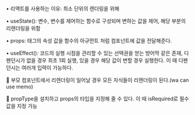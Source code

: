 • 리액트를 사용하는 이유: 최소 단위의 렌더링을 위해

• useState(): 변수, 변수를 제어하는 함수로 구성되며 변하는 값을 제어, 해당 부분의 리렌더링을 위함

• props: 태그의 속성 값을 함수의 아규먼트 처럼 컴포넌트에 값을 전달해준다.

• useEffect(): 코드의 실행 시점을 관리할 수 있는 선택권을 얻는 방어막 같은 존재, 디펜던시가 없을 경우 최초 1회 실행, 있을 경우 해당 값이 변할 경우 실행한다. 이 때 디펜던시는 여러개 입력이 가능하다.

🏴 부모 컴포넌트에서 리렌더링이 일어날 경우 모든 자식들이 리렌더링이 된다.(wa can use memo)<br>


🏴 propType을 설치하고 props의 타입을 지정해 줄 수 있다. 이 때 isRequired로 필수값을 지정 가능
